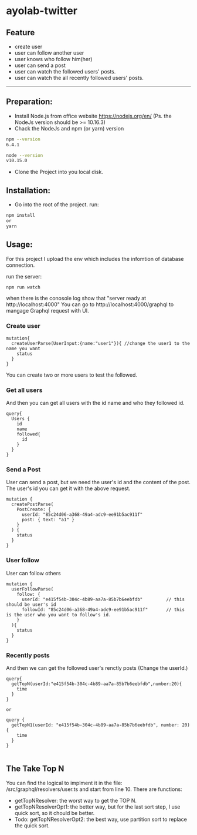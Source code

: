 ﻿# ayolab-twitter

## Feature

- create user
- user can follow another user
- user knows who follow him(her)
- user can send a post
- user can watch the followed users' posts.
- user can watch the all recently followed users' posts.

---

## Preparation:
- Install Node.js from office website https://nodejs.org/en/ (Ps. the NodeJs version should be >= 10.16.3)
- Chack the NodeJs and npm (or yarn) version

```bash
npm --version
6.4.1

node --version
v10.15.0
```

- Clone the Project into you local disk.

## Installation:
- Go into the root of the project.
run:

```bash
npm install
or
yarn
```

## Usage:

For this project I upload the env which includes the infomtion of database connection.

run the server:
```bash
npm run watch
```
when there is the conosole log show that "server ready at http://localhost:4000"
You can go to http://localhost:4000/graphql to mangage Graphql request with UI.

### Create user
```
mutation{
  createUserParse(UserInput:{name:"user1"}){ //change the user1 to the name you want
    status
  }
}
```

You can create two or more users to test the followed.

### Get all users
And then you can get all users with the id name and who they followed id.

```
query{
  Users {
    id
    name
    followed{
      id
    }
  }
}

```
### Send a Post
User can send a post, but we need the user's id and the content of the post. The user's id you can get it with the above request.

```
mutation {
  createPostParse(
    PostCreate: {
      userId: "85c24d06-a368-49a4-adc9-ee91b5ac911f"
      post: { text: "a1" }
    }
  ) {
    status
  }
}

```
### User follow
User can follow others
```
mutation {
  userFollowParse(
    follow: {
      userId: "e415f54b-304c-4b89-aa7a-85b7b6eebfdb"         // this should be user's id
      followId: "85c24d06-a368-49a4-adc9-ee91b5ac911f"       // this is the user who you want to follow's id.
    }
  ){
    status
  }
}

```

### Recently posts
And then we can get the followed user's renctly posts (Change the userId.)

```
query{
  getTopN(userId:"e415f54b-304c-4b89-aa7a-85b7b6eebfdb",number:20){
    time
  }
}

or

query {
  getTopN1(userId: "e415f54b-304c-4b89-aa7a-85b7b6eebfdb", number: 20) {
    time
  }
}


```

## The Take Top N

You can find the logical to implment it in the file: /src/graphql/resolvers/user.ts and start from line 10.
There are functions: 
  - getTopNResolver: the worst way to get the TOP N.
  - getTopNResolverOpt1: the better way, but for the last sort step, I use quick sort, so it chould be better.
  - Todo: getTopNResolverOpt2: the best way, use partition sort to replace the quick sort.


